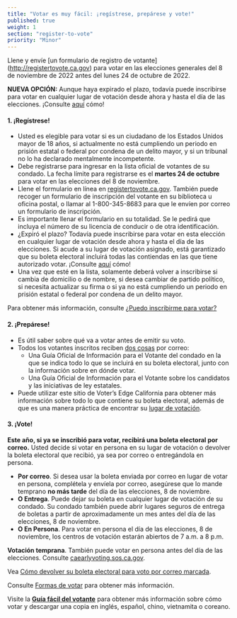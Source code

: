 ```yaml
---
title: "Votar es muy fácil: ¡regístrese, prepárese y vote!"
published: true
weight: 1
section: "register-to-vote"
priority: "Minor"
---
```


Llene y envíe [un formulario de registro de votante] (http://registertovote.ca.gov) para votar en las elecciones generales del 8 de noviembre de 2022 antes del lunes 24 de octubre de 2022.

**NUEVA OPCIÓN:** Aunque haya expirado el plazo, todavía puede inscribirse para votar en cualquier lugar de votación desde ahora y hasta el día de las elecciones. ¡Consulte [aquí](#menu-item-missed-the-voter-registration-deadline-you-can-still-register-and-vote) cómo!

#### 1. ¡Regístrese!

- Usted es elegible para votar si es un ciudadano de los Estados Unidos mayor de 18 años, si actualmente no está cumpliendo un periodo en prisión estatal o federal por condena de un delito mayor, y si un tribunal no lo ha declarado mentalmente incompetente.
- Debe registrarse para ingresar en la lista oficial de votantes de su condado. La fecha límite para registrarse es el **martes 24 de octubre** para votar en las elecciones del 8 de noviembre.
- Llene el formulario en línea en [registertovote.ca.gov](https://registertovote.ca.gov/es-mx).
También puede recoger un formulario de inscripción del votante en su biblioteca u oficina postal, o llamar al 1-800-345-8683 para que le envíen por correo un formulario de inscripción. 
- Es importante llenar el formulario en su totalidad. Se le pedirá que incluya el número de su licencia de conducir o de otra identificación.
- ¿Expiró el plazo? Todavía puede inscribirse para votar en esta elección en cualquier lugar de votación desde ahora y hasta el día de las elecciones.  Si acude a su lugar de votación asignado, está garantizado que su boleta electoral incluirá todas las contiendas en las que tiene autorizado votar.
¡Consulte [aquí](#menu-item-missed-the-voter-registration-deadline-you-can-still-register-and-vote) cómo!
- Una vez que esté en la lista, solamente deberá volver a inscribirse si cambia de domicilio o de nombre, si desea cambiar de partido político, si necesita actualizar su firma o si ya no está cumpliendo un periodo en prisión estatal o federal por condena de un delito mayor.  

Para obtener más información, consulte [¿Puedo inscribirme para votar?](#menu-item-can-i-register-to-vote)

#### 2. ¡Prepárese!

- Es útil saber sobre qué va a votar antes de emitir su voto.
- Todos los votantes inscritos reciben [dos cosas](https://www.sos.ca.gov/elections/publications-and-resources/state-county-vig/) por correo: 
  - Una Guía Oficial de Información para el Votante del condado en la que se indica todo lo que se incluirá en su boleta electoral, junto con la información sobre en dónde votar.
  - Una Guía Oficial de Información para el Votante sobre los candidatos y las iniciativas de ley estatales.
- Puede utilizar este sitio de Voter’s Edge California para obtener más información sobre todo lo que contiene su boleta electoral, además de que es una manera práctica de encontrar su [lugar de votación](#section-my-polling-place). 

#### 3. ¡Vote!

**Este año, si ya se inscribió para votar, recibirá una boleta electoral por correo.** Usted decide si votar en persona en su lugar de votación o devolver la boleta electoral que recibió, ya sea por correo o entregándola en persona. 
- **Por correo**. Si desea usar la boleta enviada por correo en lugar de votar en persona, complétela y envíela por correo, asegúrese que lo mande temprano **no más tarde** del día de las elecciones, 8 de noviembre.
- **O Entrega**. Puede dejar su boleta en cualquier lugar de votación de su condado. Su condado también puede abrir lugares seguros de entrega de boletas a partir de aproximadamente un mes antes del día de las elecciones, 8 de noviembre.
- **O En Persona**. Para votar en persona el día de las elecciones, 8 de noviembre, los centros de votación estarán abiertos de 7 a.m. a 8 p.m. 

**Votación temprana**. También puede votar en persona antes del día de las elecciones. Consulte [caearlyvoting.sos.ca.gov](https://caearlyvoting.sos.ca.gov/).

Vea [Cómo devolver su boleta electoral para voto por correo marcada](https://www.google.com/url?q=https://www.youtube.com/watch?v%3DhFH3YZrhBag%26feature%3Dyoutu.be&sa=D&ust=1576113195433000&usg=AFQjCNGr5kb0Ft2GLwC551ertzTHTcQlHg). 

Consulte [Formas de votar](#section-ways-to-vote) para obtener más información.

Visite la **[Guía fácil del votante](http://www.easyvoterguide.org/)** para obtener más información sobre cómo votar y descargar una copia en inglés, español, chino, vietnamita o coreano.

